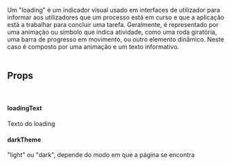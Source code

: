 Um "loading" é um indicador visual usado em interfaces de utilizador para informar aos utilizadores que um processo está em curso e que a aplicação está a trabalhar para concluir uma tarefa. Geralmente, é representado por uma animação ou símbolo que indica atividade, como uma roda giratória, uma barra de progresso em movimento, ou outro elemento dinâmico. Neste caso é composto por uma animação e um texto informativo.
<br>
<br>

## Props
<br>

#### loadingText
Texto do loading

#### darkTheme
"light" ou "dark", depende do modo em que a página se encontra